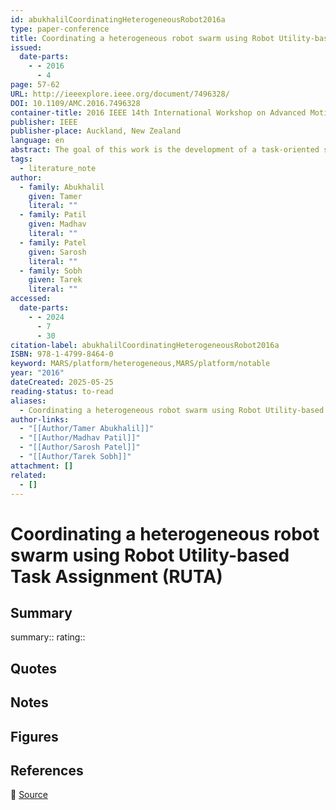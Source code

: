 ```yaml
---
id: abukhalilCoordinatingHeterogeneousRobot2016a
type: paper-conference
title: Coordinating a heterogeneous robot swarm using Robot Utility-based Task Assignment (RUTA)
issued:
  date-parts:
    - - 2016
      - 4
page: 57-62
URL: http://ieeexplore.ieee.org/document/7496328/
DOI: 10.1109/AMC.2016.7496328
container-title: 2016 IEEE 14th International Workshop on Advanced Motion Control (AMC)
publisher: IEEE
publisher-place: Auckland, New Zealand
language: en
abstract: The goal of this work is the development of a task-oriented software application that facilitates the rapid deployment of multiple robotic agents. The task solutions are created at run-time and executed by the agents in a centralized or decentralized fashion. Tasks are divided into smaller subtasks which are then assigned to the optimal number of robots using Robot Utility Based Task Assignment (RUTA) algorithm. The system deploys these robots using its application program interfaces (API’s) and uploads programs that are integrated with a small routine code. The embedded routine allows robots to configure solutions when decentralized approach is adopted.
tags:
  - literature_note
author:
  - family: Abukhalil
    given: Tamer
    literal: ""
  - family: Patil
    given: Madhav
    literal: ""
  - family: Patel
    given: Sarosh
    literal: ""
  - family: Sobh
    given: Tarek
    literal: ""
accessed:
  date-parts:
    - - 2024
      - 7
      - 30
citation-label: abukhalilCoordinatingHeterogeneousRobot2016a
ISBN: 978-1-4799-8464-0
keyword: MARS/platform/heterogeneous,MARS/platform/notable
year: "2016"
dateCreated: 2025-05-25
reading-status: to-read
aliases:
  - Coordinating a heterogeneous robot swarm using Robot Utility-based Task Assignment (RUTA)
author-links:
  - "[[Author/Tamer Abukhalil]]"
  - "[[Author/Madhav Patil]]"
  - "[[Author/Sarosh Patel]]"
  - "[[Author/Tarek Sobh]]"
attachment: []
related:
  - []
---
```


# Coordinating a heterogeneous robot swarm using Robot Utility-based Task Assignment (RUTA)

## Summary
summary::
rating::

## Quotes

## Notes

## Figures

## References

🔗 [Source](http://ieeexplore.ieee.org/document/7496328/)

